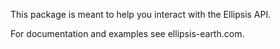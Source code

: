 This package is meant to help you interact with the Ellipsis API.

For documentation and examples see ellipsis-earth.com.
